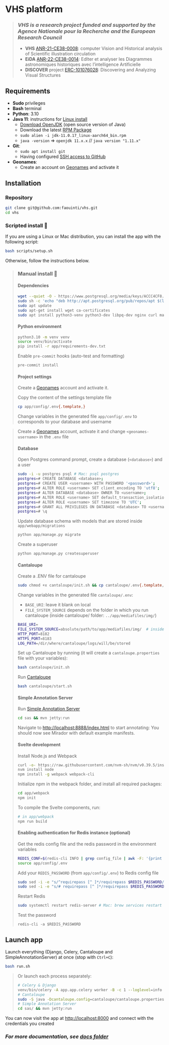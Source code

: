 # VHS platform

> ### *VHS is a research project funded and supported by the Agence Nationale pour la Recherche and the European Research Council*
> - **VHS** [ANR-21-CE38-0008](https://anr.fr/Projet-ANR-21-CE38-0008): computer Vision and Historical analysis of Scientific illustration circulation
> - **EiDA** [ANR-22-CE38-0014](https://anr.fr/Projet-ANR-22-CE38-0014): EdIter et analyser les Diagrammes astronomiques historiques avec l’intelligence Artificielle
> - **DISCOVER** project [ERC-101076028](https://cordis.europa.eu/project/id/101076028): Discovering and Analyzing Visual Structures

[//]: # (<img src="https://cdn-assets.inwink.com/e35f09cd-74e4-4383-8b70-15153fc0de48/9e39a716-4b31-408b-94f2-3af40901e6ac1">)
[//]: # (<img src="https://www.scattererid.eu/wp-content/uploads/2019/02/erc_logo.png">)

## Requirements

- **Sudo** privileges
- **Bash** terminal
- **Python**: 3.10
- **Java 11**: instructions for [Linux install](https://docs.oracle.com/en/java/javase/11/install/installation-jdk-linux-platforms.html#GUID-737A84E4-2EFF-4D38-8E60-3E29D1B884B8)
    - [Download OpenJDK](https://jdk.java.net/11/) (open source version of Java)
    - Download the latest [RPM Package](https://www.oracle.com/java/technologies/downloads/#java11)
    - `sudo alien -i jdk-11.0.17_linux-aarch64_bin.rpm`
    - `java -version` => `openjdk 11.x.x` // `java version "1.11.x"`
- **Git**:
    - `sudo apt install git`
    - Having configured [SSH access to GitHub](https://docs.github.com/en/authentication/connecting-to-github-with-ssh)
- **Geonames**:
    - Create an account on [Geonames](https://www.geonames.org/login) and activate it

## Installation

### Repository

```bash
git clone git@github.com:faouinti/vhs.git
cd vhs
```

### Scripted install 🐆

If you are using a Linux or Mac distribution, you can install the app with the following script:

```bash
bash scripts/setup.sh
```

Otherwise, follow the instructions below.

> ### Manual install 🐢
> #### Dependencies
>
> ```bash
> wget --quiet -O - https://www.postgresql.org/media/keys/ACCC4CF8.asc | sudo apt-key add -
> sudo sh -c 'echo "deb http://apt.postgresql.org/pub/repos/apt $(lsb_release -cs)-pgdg main" > /etc/apt/sources.list.d/pgdg.list'
> sudo apt update
> sudo apt-get install wget ca-certificates
> sudo apt install python3-venv python3-dev libpq-dev nginx curl maven postgresql poppler-utils redis-server ghostscript
> ```
>
> #### Python environment
>
> ```bash
> python3.10 -m venv venv
> source venv/bin/activate
> pip install -r app/requirements-dev.txt
> ```
>
> Enable `pre-commit` hooks (auto-test and formatting)
>
> ```bash
> pre-commit install
> ```
>
> #### Project settings
>
> Create a [Geonames](https://www.geonames.org/login) account and activate it.
>
> Copy the content of the settings template file
> ```bash
> cp app/config/.env{.template,}
> ```
> Change variables in the generated file `app/config/.env` to corresponds to your database and username

> Create a [Geonames](https://www.geonames.org/login) account, activate it and change `<geonames-username>` in the `.env` file
>
> #### Database
>
> Open Postgres command prompt, create a database (`<database>`) and a user
> ```bash
> sudo -i -u postgres psql # Mac: psql postgres
> postgres=# CREATE DATABASE <database>;
> postgres=# CREATE USER <username> WITH PASSWORD '<password>';
> postgres=# ALTER ROLE <username> SET client_encoding TO 'utf8';
> postgres=# ALTER DATABASE <database> OWNER TO <username>;
> postgres=# ALTER ROLE <username> SET default_transaction_isolation TO 'read committed';
> postgres=# ALTER ROLE <username> SET timezone TO 'UTC';
> postgres=# GRANT ALL PRIVILEGES ON DATABASE <database> TO <username>;
> postgres=# \q
> ```
>
> Update database schema with models that are stored inside `app/webapp/migrations`
> ```bash
> python app/manage.py migrate
> ```
>
> Create a superuser
> ```bash
> python app/manage.py createsuperuser
> ```
>
> #### Cantaloupe
>
> Create a .ENV file for cantaloupe
> ```bash
> sudo chmod +x cantaloupe/init.sh && cp cantaloupe/.env{.template,} && nano cantaloupe/.env
> ```
>
> Change variables in the generated file `cantaloupe/.env`:
> - `BASE_URI`: leave it blank on local
> - `FILE_SYSTEM_SOURCE` depends on the folder in which you run cantaloupe (inside cantaloupe/ folder: `../app/mediafiles/img/`)
> ```bash
> BASE_URI=
> FILE_SYSTEM_SOURCE=absolute/path/to/app/mediafiles/img/  # inside the project directory
> HTTP_PORT=8182
> HTTPS_PORT=8183
> LOG_PATH=/dir/where/cantaloupe/logs/will/be/stored
> ```
>
> Set up Cantaloupe by running (it will create a `cantaloupe.properties` file with your variables):
> ```bash
> bash cantaloupe/init.sh
> ```
>
> Run [Cantaloupe](https://cantaloupe-project.github.io/)
> ```bash
> bash cantaloupe/start.sh
> ```
>
> #### Simple Annotation Server
>
> Run [Simple Annotation Server](https://github.com/glenrobson/SimpleAnnotationServer)
> ```bash
> cd sas && mvn jetty:run
> ```
>
> Navigate to [http://localhost:8888/index.html](http://localhost:8888/index.html) to start annotating:
> You should now see Mirador with default example manifests.
>
> #### Svelte development
>
> Install Node.js and Webpack
> ```bash
> curl -o- https://raw.githubusercontent.com/nvm-sh/nvm/v0.39.5/install.sh | bash
> nvm install node
> npm install -g webpack webpack-cli
> ```
>
> Initialize npm in the webpack folder, and install all required packages:
> ```bash
> cd app/webpack
> npm init
> ```
>
> To compile the Svelte components, run:
> ```bash
> # in app/webpack
> npm run build
> ```
>
> #### Enabling authentication for Redis instance (optional)
>
> Get the redis config file and the redis password in the environment variables
> ```bash
> REDIS_CONF=$(redis-cli INFO | grep config_file | awk -F: '{print $2}' | tr -d '[:space:]')
> source app/config/.env
> ```
>
> Add your `REDIS_PASSWORD` (from `app/config/.env`) to Redis config file
>
> ```bash
> sudo sed -i -e "s/^requirepass [^ ]*/requirepass $REDIS_PASSWORD/" "$REDIS_CONF"
> sudo sed -i -e "s/# requirepass [^ ]*/requirepass $REDIS_PASSWORD/" "$REDIS_CONF"
> ```
>
> Restart Redis
> ```bash
> sudo systemctl restart redis-server # Mac: brew services restart redis
> ```
>
> Test the password
> ```
> redis-cli -a $REDIS_PASSWORD
> ```

## Launch app

Launch everything (Django, Celery, Cantaloupe and SimpleAnnotationServer) at once (stop with `Ctrl+C`):
```bash
bash run.sh
```

> Or launch each process separately:
> ```bash
> # Celery & Django
> venv/bin/celery -A app.app.celery worker -B -c 1 --loglevel=info -P threads && venv/bin/python app/manage.py runserver localhost:8000
> # Cantaloupe
> sudo -S java -Dcantaloupe.config=cantaloupe/cantaloupe.properties -Xmx2g -jar cantaloupe/cantaloupe-4.1.11.war
> # Simple Annotation Server
> cd sas/ && mvn jetty:run
> ```

You can now visit the app at [http://localhost:8000](http://localhost:8000) and connect with the credentials you created

### *For more documentation, see [docs folder](docs/)*
